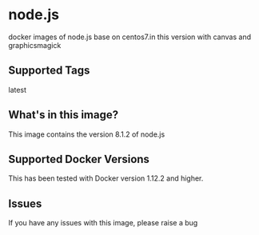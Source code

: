 # node.js
docker images of node.js base on centos7.in this version with canvas and graphicsmagick

## Supported Tags
latest


## What's in this image?
This image contains the version 8.1.2 of node.js


## Supported Docker Versions
This has been tested with Docker version 1.12.2 and higher.

## Issues
If you have any issues with this image, please raise a bug
